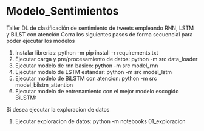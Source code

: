 # Modelo_Sentimientos
Taller DL de clasificación de sentimiento de tweets empleando RNN, LSTM y BILST con atención
Corra los siguientes pasos de forma secuencial para poder ejecutar los modelos

1. Instalar librerias: python -m pip install -r requirements.txt
2. Ejecutar carga y pre/procesamiento de datos: python -m src data_loader
3. Ejecutar modelo de rnn basico: python -m src model_rnn
4. Ejecutar modelo de LSTM estandar: python -m src model_lstm
5. Ejecutar modelo de BiLSTM con atencion: python -m src model_bilstm_attention
6. Ejecutar modelo de entrenamiento con el mejor modelo escogido BiLSTM: 


Si desea ejecutar la exploracion de datos 
1. Ejecutar exploracion de datos: python -m notebooks 01_exploracion
